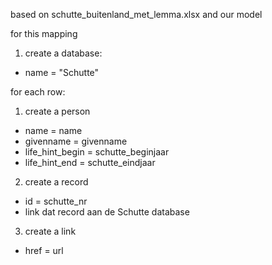 based on schutte_buitenland_met_lemma.xlsx and our model

for this mapping
1. create a database:
  - name = "Schutte"

for each row:
1. create a person
  - name = name
  - givenname = givenname
  - life_hint_begin = schutte_beginjaar
  - life_hint_end = schutte_eindjaar
2. create a record
  - id = schutte_nr
  - link dat record aan de Schutte database
3. create a link
  - href = url 